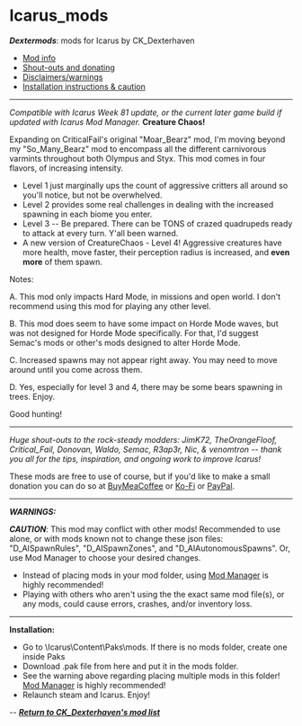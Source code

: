 # Icarus_mods
*__Dextermods__*: mods for Icarus by CK_Dexterhaven

* [Mod info](#mod)
* [Shout-outs and donating](#shouts)
* [Disclaimers/warnings](#warnings)
* [Installation instructions & caution](#install)

---

*Compatible with Icarus Week 81 update, or the current later game build if updated with Icarus Mod Manager.*
<a name="mod">__Creature Chaos!__</a>

Expanding on CriticalFail's original "Moar_Bearz" mod, I'm moving beyond my "So_Many_Bearz" mod to encompass all the different carnivorous varmints throughout both Olympus and Styx. This mod comes in four flavors, of increasing intensity.

* Level 1 just marginally ups the count of aggressive critters all around so you'll notice, but not be overwhelved.
* Level 2 provides some real challenges in dealing with the increased spawning in each biome you enter.
* Level 3 -- Be prepared. There can be TONS of crazed quadrupeds ready to attack at every turn. Y'all been warned.
* A new version of CreatureChaos - Level 4! Aggressive creatures have more health, move faster, their perception radius is increased, and __even more__ of them spawn.

Notes:

A. This mod only impacts Hard Mode, in missions and open world. I don't recommend using this mod for playing any other level.

B. This mod does seem to have some impact on Horde Mode waves, but was not designed for Horde Mode specifically. For that, I'd suggest Semac's mods or other's mods designed to alter Horde Mode.

C. Increased spawns may not appear right away. You may need to move around until you come across them.

D. Yes, especially for level 3 and 4, there may be some bears spawning in trees. Enjoy.

Good hunting!

---

<a name="shouts">*Huge shout-outs</a> to the rock-steady modders: JimK72, TheOrangeFloof, Critical_Fail, Donovan, Waldo, Semac, R3ap3r, Nic, & venomtron -- thank you all for the tips, inspiration, and ongoing work to improve Icarus!*

These mods are free to use of course, but if you'd like to make a small donation you can do so at [BuyMeaCoffee](https://www.buymeacoffee.com/ckdexterhaven) or [Ko-Fi](https://ko-fi.com/ckdexterhaven) or [PayPal](https://paypal.me/ckdexterhavengames).

---

<a name="warnings">*__WARNINGS:__*</a>

*__CAUTION__*: This mod may conflict with other mods! Recommended to use alone, or with mods known not to change these json files: "D_AISpawnRules", "D_AISpawnZones", and "D_AIAutonomousSpawns". Or, use Mod Manager to choose your desired changes.
* Instead of placing mods in your mod folder, using [Mod Manager](https://github.com/Jimk72/Icarus_Software) is highly recommended!
* Playing with others who aren't using the the exact same mod file(s), or any mods, could cause errors, crashes, and/or inventory loss.

---

<a name="install">__Installation:__</a>

* Go to \Icarus\Content\Paks\mods. If there is no mods folder, create one inside Paks
* Download .pak file from here and put it in the mods folder.
* See the warning above regarding placing multiple mods in this folder! [Mod Manager](https://github.com/Jimk72/Icarus_Software) is highly recommended! 
* Relaunch steam and Icarus. Enjoy!

-- [*__Return to CK_Dexterhaven's mod list__*](https://github.com/ckdextergames/Icarus_mods)